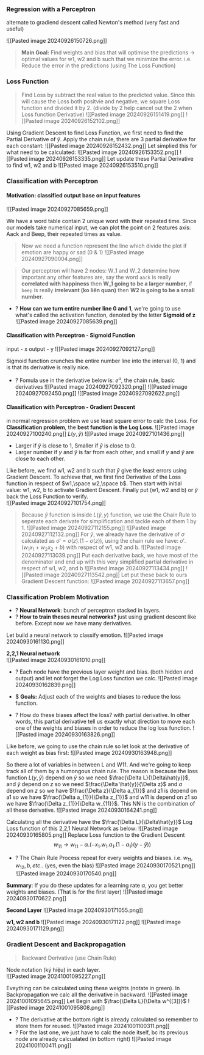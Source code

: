### Regression with a Perceptron
alternate to gradiend descent called Newton's method (very fast and useful)

![[Pasted image 20240926150726.png]]
>**Main Goal:** Find weights and bias that will optimise the predictions -> optimal values for w1, w2 and b such that we minimize the error. 
>i.e. Reduce the error in the predictions (using The Loss Function) 

### Loss Function
>Find Loss by subtract the real value to the predicted value. Since this will cause the Loss both positvie and negative, we square Loss function and divided it by 2. (divide by 2 help cancel out the 2 when Loss function Derivative) 
![[Pasted image 20240926151419.png]]
![[Pasted image 20240926152102.png]]


Using Gradient Descent to find Loss Function, we first need to find the Partial Derivative of $\hat{y}$. Apply the chain rule, there are 3 partial derivative for each constant:
![[Pasted image 20240926152432.png]]
Let simplied this for what need to be calculated:
![[Pasted image 20240926153352.png]]
![[Pasted image 20240926153335.png]]
Let update these Partial Derivative to find w1, w2 and b
![[Pasted image 20240926153510.png]] 

### Classification with Perceptron
#### Motivation: classified output base on input features
![[Pasted image 20240927085659.png]]

We have a word table contain 2 unique word with their repeated time. Since our models take numerical input, we can plot  the point on 2 features axis: Aack and Beep, their repeated times as value.
>Now we need a function represent the line which divide the plot if emotion are happy or sad (0 & 1)
![[Pasted image 20240927090004.png]]

>Our perceptron will have 2 nodes: W_1 and W_2 determine how important any other features are, say the word `aack` is really **correlated with happiness** then **W_1 going to be a larger number**, if `beep` is really **irrelevant (ko liên quan)** then **W2 is going to be a small number**.
+ ? **How can we turn entire number line 0 and 1**, we're going to use what's called the activation function, denoted by the letter **Sigmoid of z**
![[Pasted image 20240927085639.png]]


#### Classification with Perceptron - Sigmoid Function
input - x
output - y
![[Pasted image 20240927092127.png]]

Sigmoid function crunches the entire number line into the interval (0, 1) and is that its derivative is really nice.
+ ? Fomula use in the derivative below is: $e^u$, the chain rule, basic derivatives 
 ![[Pasted image 20240927092320.png]]
 ![[Pasted image 20240927092450.png]]
 ![[Pasted image 20240927092622.png]]


#### Classification with Perceptron - Gradient Descent
in normal regression problem we use least square error to calc the Loss. For **Classification problem**, the **best function is the Log Loss**. 
![[Pasted image 20240927100240.png]]
$L(y, \hat{y})$ 
	![[Pasted image 20240927101436.png]]
+ Larger if $\hat{y}$ is close to 1, Smaller if $\hat{y}$ is close to 0.
+ Larger number if $y$ and $\hat{y}$ is far from each other, and small if $y$ and $\hat{y}$ are close to each other. 

Like before, we find w1, w2 and b such that $\hat{y}$ give the least errors using Gradient Descent. To achieve that, we first find Derivative of the Loss function in respect of $w1,\space w2,\space b$. Then start with initial value: w1, w2, b to activate Gradient Descent. Finally put (w1, w2 and b) or $\hat{y}$ back the Loss Function to verify.     
![[Pasted image 20240927101754.png]]
> Because $\hat{y}$ function is inside $L(\hat{y}, y)$ function, we use the Chain Rule to seperate each derivate for simplification and tackle each of them 1 by 1. 
	![[Pasted image 20240927112155.png]]
	![[Pasted image 20240927112132.png]]
	For $\hat{y}$, we already have the derivative of $\sigma$ calculated as $\sigma' = \sigma(z).(1 - \sigma(z))$, using the chain rule we have: $\sigma'.(w_{1}x_{1} + w_{2}x_{2} + b)$ with respect of w1, w2 and b.
	![[Pasted image 20240927113039.png]]
	Put each derivative back, we have most of the denominator and end up with this very simplified partial derivative in respect of w1, w2, and b 
	![[Pasted image 20240927113434.png]]
	![[Pasted image 20240927113542.png]]
>Let put these back to ours Gradient Descent function:
>![[Pasted image 20240927113657.png]]

### Classification Problem Motivation
+ ? **Neural Network**: bunch of perceptron stacked in layers.
+ ? **How to train theses neural networks?** just using gradient descent like before. Except now we have many derivatives.  

Let build a neural network to classify emotion.
![[Pasted image 20240930161130.png]]

**2,2,1 Neural network**   
![[Pasted image 20240930161010.png]]
+ ? Each node have the previous layer weight and bias. (both hidden and output) and let not forget the Log Loss function we calc. 
![[Pasted image 20240930162839.png]]

+ $ **Goals:** Adjust each of the weights and biases to reduce the loss function.
+ ? How do these biases affect the loss? with partial derivative. In other words, this partial derivative tell us exactly what direction to move each one of the weights and biases in order to reduce the log loss function. ![[Pasted image 20240930163826.png]]

Like before, we going to use the chain rule so let look at the derivative of each weight as bias first:
![[Pasted image 20240930163948.png]]

So there a lot of variables in between L and W11. And we're going to keep track all of them by a humongous chain rule. The reason is because the loss function $L(y, \hat{y})$  depend on $\hat{y}$ so we need $\frac{\Delta L}{\Delta\hat{y}}$, and $\hat{y}$ depend on $z$ so we need $\frac{\Delta \hat{y}}{\Delta z}$ and $a$ depend on $z$ so we have $\frac{\Delta z}{\Delta a_{1}}$ and z1 is depend on a1 so we have $\frac{\Delta a_{1}}{\Delta z_{1}}$ and w11 is depend on z1 so we have $\frac{\Delta z_{1}}{\Delta w_{11}}$. This NN is the combination of all these derivative.
![[Pasted image 20240930164241.png]]

Calculating all the derivative have the $\frac{\Delta L}{\Delta\hat{y}}$ Log Loss function of this 2,2,1 Neural Network as below:
![[Pasted image 20240930165805.png]]
Replace Loss function to the Gradient Descent
$$w_{11} \to w_{11} - \alpha.(-x_{1}.w_{1}.a_{1}.(1-a_{1})(y-\hat{y}))$$

+ ? The Chain Rule Process repeat for every weights and biases. i.e. $w_{11}, w_{12}, b, etc..$ (yes, even the bias)
	![[Pasted image 20240930170521.png]]
	![[Pasted image 20240930170540.png]]

**Summary**: If you do these updates for a learning rate $\alpha$, you get better weights and biases. (That is for the first layer) 
![[Pasted image 20240930170622.png]]

**Second Layer**
![[Pasted image 20240930171055.png]]

**w1, w2 and b**
![[Pasted image 20240930171122.png]]
![[Pasted image 20240930171129.png]]

### Gradient Descent and Backpropagation
> Backward Derivative (use Chain Rule)

Node notation (ký hiệu) in each layer.  
![[Pasted image 20241001095227.png]]

Eveything can be calculated using these weights (notate in green). In Backpropagation we calc all the derivative in backward.
	![[Pasted image 20241001095645.png]]
Let Begin with $\frac{\Delta L}{\Delta w^{[3]}}$
	![[Pasted image 20241001095808.png]]

+ ? The derivative at the bottom right is already calculated so remember to store them for reused.
![[Pasted image 20241001100311.png]]
+ ? For the last one, we just have to calc the node itself, bc its previous node are already calcualated (in bottom right)
![[Pasted image 20241001100411.png]]


